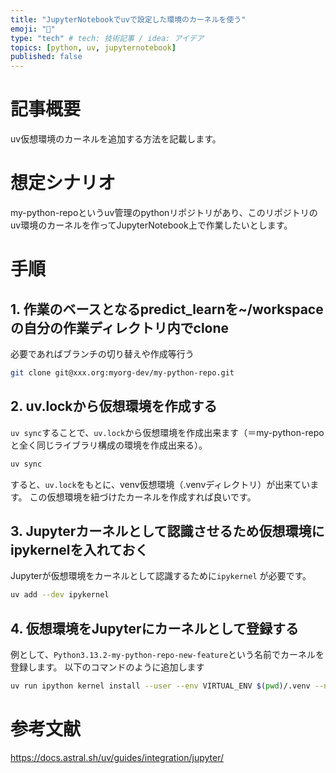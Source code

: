 ```yaml
---
title: "JupyterNotebookでuvで設定した環境のカーネルを使う"
emoji: "💨"
type: "tech" # tech: 技術記事 / idea: アイデア
topics: [python, uv, jupyternotebook]
published: false
---
```


# 記事概要

uv仮想環境のカーネルを追加する方法を記載します。

# 想定シナリオ

my-python-repoというuv管理のpythonリポジトリがあり、このリポジトリのuv環境のカーネルを作ってJupyterNotebook上で作業したいとします。

# 手順

## 1. 作業のベースとなるpredict_learnを~/workspaceの自分の作業ディレクトリ内でclone

必要であればブランチの切り替えや作成等行う

```bash
git clone git@xxx.org:myorg-dev/my-python-repo.git
```

## 2. uv.lockから仮想環境を作成する

`uv sync`することで、`uv.lock`から仮想環境を作成出来ます（＝my-python-repoと全く同じライブラリ構成の環境を作成出来る）。

```bash
uv sync
```

すると、`uv.lock`をもとに、venv仮想環境（.venvディレクトリ）が出来ています。
この仮想環境を紐づけたカーネルを作成すれば良いです。

## 3. Jupyterカーネルとして認識させるため仮想環境にipykernelを入れておく

Jupyterが仮想環境をカーネルとして認識するために`ipykernel` が必要です。

```bash
uv add --dev ipykernel
```

## 4. 仮想環境をJupyterにカーネルとして登録する

例として、`Python3.13.2-my-python-repo-new-feature`という名前でカーネルを登録します。
以下のコマンドのように追加します

```bash
uv run ipython kernel install --user --env VIRTUAL_ENV $(pwd)/.venv --name="Python3.13.2-my-python-repo-new-feature"
```

# 参考文献

https://docs.astral.sh/uv/guides/integration/jupyter/
